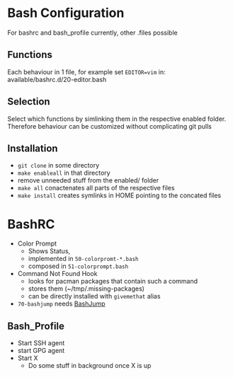 Bash Configuration
=====

For bashrc and bash_profile currently, other .files possible

Functions
----
Each behaviour in 1 file, for example set `EDITOR=vim` in:
    available/bashrc.d/20-editor.bash

Selection
------
Select which functions by simlinking them in the respective enabled folder.
Therefore behaviour can be customized without complicating git pulls

Installation
----

* `git clone` in some directory
* `make enableall` in that directory
* remove unneeded stuff from the enabled/ folder
* `make all` conactenates all parts of the respective files
* `make install` creates symlinks in HOME pointing to the concated files

BashRC
==========

* Color Prompt
  * Shows Status,
  * implemented in `50-colorpromt-*.bash`
  * composed in `51-colorprompt.bash`
* Command Not Found Hook
  * looks for pacman packages that contain such a command
  * stores them (~/tmp/.missing-packages)
  * can be directly installed with `givemethat` alias
* `70-bashjump` needs [BashJump](https://github.com/wonkodv/bashjump)


Bash_Profile
------------

* Start SSH agent
* start GPG agent
* Start X
  * Do some stuff in background once X is up

